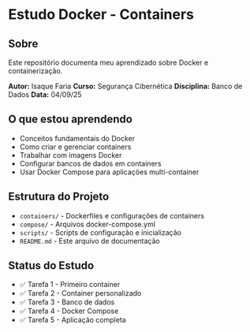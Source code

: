 # Estudo Docker - Containers

## Sobre
Este repositório documenta meu aprendizado sobre Docker e containerização.

**Autor:** Isaque Faria
**Curso:** Segurança Cibernética
**Disciplina:** Banco de Dados
**Data:** 04/09/25

## O que estou aprendendo
- Conceitos fundamentais do Docker
- Como criar e gerenciar containers
- Trabalhar com imagens Docker
- Configurar bancos de dados em containers
- Usar Docker Compose para aplicações multi-container

## Estrutura do Projeto
- `containers/` - Dockerfiles e configurações de containers
- `compose/` - Arquivos docker-compose.yml
- `scripts/` - Scripts de configuração e inicialização
- `README.md` - Este arquivo de documentação

## Status do Estudo
- ✅ Tarefa 1 - Primeiro container
- ✅ Tarefa 2 - Container personalizado
- ✅ Tarefa 3 - Banco de dados
- ✅ Tarefa 4 - Docker Compose
- ✅ Tarefa 5 - Aplicação completa
